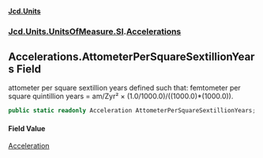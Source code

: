 #### [Jcd.Units](index.md 'index')
### [Jcd.Units.UnitsOfMeasure.SI](Jcd.Units.UnitsOfMeasure.SI.md 'Jcd.Units.UnitsOfMeasure.SI').[Accelerations](Accelerations.md 'Jcd.Units.UnitsOfMeasure.SI.Accelerations')

## Accelerations.AttometerPerSquareSextillionYears Field

attometer per square sextillion years defined such that: femtometer per square quintillion years = am/Zyr² × (1.0/1000.0)/((1000.0)*(1000.0)).

```csharp
public static readonly Acceleration AttometerPerSquareSextillionYears;
```

#### Field Value
[Acceleration](Acceleration.md 'Jcd.Units.UnitTypes.Acceleration')